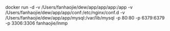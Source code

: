 docker run -d -v /Users/fanhaojie/dew/app/app/app:/app -v /Users/fanhaojie/dew/app/app/conf:/etc/nginx/conf.d -v /Users/fanhaojie/dew/app/app/mysql:/var/lib/mysql -p 80:80 -p 6379:6379 -p 3306:3306 fanhaojie/lnmp

